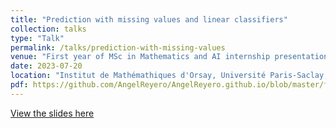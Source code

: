 ```yaml
---
title: "Prediction with missing values and linear classifiers"
collection: talks
type: "Talk"
permalink: /talks/prediction-with-missing-values
venue: "First year of MSc in Mathematics and AI internship presentation"
date: 2023-07-20
location: "Institut de Mathémathiques d'Orsay, Université Paris-Saclay, France"
pdf: https://github.com/AngelReyero/AngelReyero.github.io/blob/master/files/m1_internship_presentation.pdf
---
```


[View the slides here](files/m1_slides.pdf)
